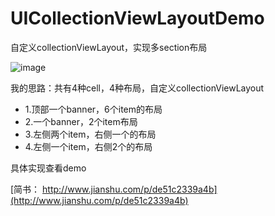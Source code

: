 # UICollectionViewLayoutDemo

自定义collectionViewLayout，实现多section布局

![image](https://github.com/MQZHot/UICollectionViewLayoutDemo/raw/master/2223.gif)

我的思路：共有4种cell，4种布局，自定义collectionViewLayout
* 1.顶部一个banner，6个item的布局
* 2.一个banner，2个item布局
* 3.左侧两个item，右侧一个的布局
* 4.左侧一个item，右侧2个的布局

具体实现查看demo

[简书： http://www.jianshu.com/p/de51c2339a4b](http://www.jianshu.com/p/de51c2339a4b)
